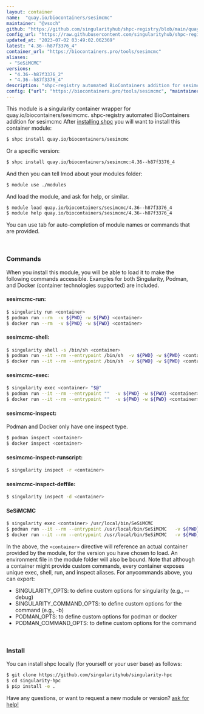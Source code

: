 ```yaml
---
layout: container
name:  "quay.io/biocontainers/sesimcmc"
maintainer: "@vsoch"
github: "https://github.com/singularityhub/shpc-registry/blob/main/quay.io/biocontainers/sesimcmc/container.yaml"
config_url: "https://raw.githubusercontent.com/singularityhub/shpc-registry/main/quay.io/biocontainers/sesimcmc/container.yaml"
updated_at: "2023-07-02 03:49:02.062369"
latest: "4.36--h87f3376_4"
container_url: "https://biocontainers.pro/tools/sesimcmc"
aliases:
 - "SeSiMCMC"
versions:
 - "4.36--h87f3376_2"
 - "4.36--h87f3376_4"
description: "shpc-registry automated BioContainers addition for sesimcmc"
config: {"url": "https://biocontainers.pro/tools/sesimcmc", "maintainer": "@vsoch", "description": "shpc-registry automated BioContainers addition for sesimcmc", "latest": {"4.36--h87f3376_4": "sha256:e9088e112984950d10c7183534b46236da9bc9052e83826dff95c8a97b5d6d74"}, "tags": {"4.36--h87f3376_2": "sha256:76b90aa036a6c398d7b9e1d87fb5cc25e2ebfdaba27bfcfa4cee780acd549103", "4.36--h87f3376_4": "sha256:e9088e112984950d10c7183534b46236da9bc9052e83826dff95c8a97b5d6d74"}, "docker": "quay.io/biocontainers/sesimcmc", "aliases": {"SeSiMCMC": "/usr/local/bin/SeSiMCMC"}}
---
```


This module is a singularity container wrapper for quay.io/biocontainers/sesimcmc.
shpc-registry automated BioContainers addition for sesimcmc
After [installing shpc](#install) you will want to install this container module:


```bash
$ shpc install quay.io/biocontainers/sesimcmc
```

Or a specific version:

```bash
$ shpc install quay.io/biocontainers/sesimcmc:4.36--h87f3376_4
```

And then you can tell lmod about your modules folder:

```bash
$ module use ./modules
```

And load the module, and ask for help, or similar.

```bash
$ module load quay.io/biocontainers/sesimcmc/4.36--h87f3376_4
$ module help quay.io/biocontainers/sesimcmc/4.36--h87f3376_4
```

You can use tab for auto-completion of module names or commands that are provided.

<br>

### Commands

When you install this module, you will be able to load it to make the following commands accessible.
Examples for both Singularity, Podman, and Docker (container technologies supported) are included.

#### sesimcmc-run:

```bash
$ singularity run <container>
$ podman run --rm  -v ${PWD} -w ${PWD} <container>
$ docker run --rm  -v ${PWD} -w ${PWD} <container>
```

#### sesimcmc-shell:

```bash
$ singularity shell -s /bin/sh <container>
$ podman run --it --rm --entrypoint /bin/sh  -v ${PWD} -w ${PWD} <container>
$ docker run --it --rm --entrypoint /bin/sh  -v ${PWD} -w ${PWD} <container>
```

#### sesimcmc-exec:

```bash
$ singularity exec <container> "$@"
$ podman run --it --rm --entrypoint ""  -v ${PWD} -w ${PWD} <container> "$@"
$ docker run --it --rm --entrypoint ""  -v ${PWD} -w ${PWD} <container> "$@"
```

#### sesimcmc-inspect:

Podman and Docker only have one inspect type.

```bash
$ podman inspect <container>
$ docker inspect <container>
```

#### sesimcmc-inspect-runscript:

```bash
$ singularity inspect -r <container>
```

#### sesimcmc-inspect-deffile:

```bash
$ singularity inspect -d <container>
```


#### SeSiMCMC

```bash
$ singularity exec <container> /usr/local/bin/SeSiMCMC
$ podman run --it --rm --entrypoint /usr/local/bin/SeSiMCMC   -v ${PWD} -w ${PWD} <container> -c " $@"
$ docker run --it --rm --entrypoint /usr/local/bin/SeSiMCMC   -v ${PWD} -w ${PWD} <container> -c " $@"
```



In the above, the `<container>` directive will reference an actual container provided
by the module, for the version you have chosen to load. An environment file in the
module folder will also be bound. Note that although a container
might provide custom commands, every container exposes unique exec, shell, run, and
inspect aliases. For anycommands above, you can export:

 - SINGULARITY_OPTS: to define custom options for singularity (e.g., --debug)
 - SINGULARITY_COMMAND_OPTS: to define custom options for the command (e.g., -b)
 - PODMAN_OPTS: to define custom options for podman or docker
 - PODMAN_COMMAND_OPTS: to define custom options for the command

<br>

### Install

You can install shpc locally (for yourself or your user base) as follows:

```bash
$ git clone https://github.com/singularityhub/singularity-hpc
$ cd singularity-hpc
$ pip install -e .
```

Have any questions, or want to request a new module or version? [ask for help!](https://github.com/singularityhub/singularity-hpc/issues)